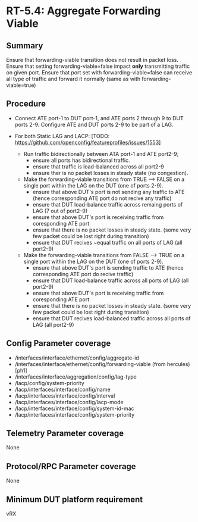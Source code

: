 # RT-5.4: Aggregate Forwarding Viable

## Summary

Ensure that forwarding-viable transition does not result in packet loss.
Ensure that setting forwarding-viable=false impact **only** transmitting traffic on given port.
Ensure that port set with forwarding-viable=false can receive all type of traffic and forward it normally (same as with forwarding-viable=true)

## Procedure

*   Connect ATE port-1 to DUT port-1, and ATE ports 2 through 9 to DUT ports 2-9. Configure ATE and DUT ports 2-9 to be part of a LAG.

*   For both Static LAG and LACP:
    [TODO: https://github.com/openconfig/featureprofiles/issues/1553]
    *   Run traffic bidirectionally between ATA port-1 and ATE port2-9;
        *   ensure all ports has bidirectional traffic.
        *   ensure that traffic is load-balanced across all port2-9
        *   ensure ther is no packet losses in steady state (no congestion).
    *   Make the forwarding-viable transitions from TRUE --> FALSE on a single port within the LAG on the DUT (one of ports 2-9).
        *   ensure that above DUT's port is not sending any traffic to ATE (hence corresponding ATE port do not recive any traffic)
        *   ensure that DUT load-balance traffic across remaing ports of LAG (7 out of port2-9)
        *   ensure that above DUT's port is receiving  traffic from coresponding ATE port
        *   ensure that there is no packet losses in steady state. (some very few packet could be lost right during transition)
        *   ensure that DUT recives ~equal traffic on all ports of LAG (all port2-9)
    *   Make the forwarding-viable transitions from FALSE --> TRUE on a single port within the LAG on the DUT (one of ports 2-9).
        *   ensure that above DUT's port is sending traffic to ATE (hence corresponding ATE port do recive traffic)
        *   ensure that DUT load-balance traffic across all ports of LAG (all port2-9)
        *   ensure that above DUT's port is receiving  traffic from coresponding ATE port
        *   ensure that there is no packet losses in steady state. (some very few packet could be lost right during transition)
        *   ensure that DUT recives load-balanced traffic across all ports of LAG (all port2-9)

## Config Parameter coverage

*   /interfaces/interface/ethernet/config/aggregate-id
*   /interfaces/interface/ethernet/config/forwarding-viable (from hercules) [ph1]
*   /interfaces/interface/aggregation/config/lag-type
*   /lacp/config/system-priority
*   /lacp/interfaces/interface/config/name
*   /lacp/interfaces/interface/config/interval
*   /lacp/interfaces/interface/config/lacp-mode
*   /lacp/interfaces/interface/config/system-id-mac
*   /lacp/interfaces/interface/config/system-priority

## Telemetry Parameter coverage

None

## Protocol/RPC Parameter coverage

None

## Minimum DUT platform requirement

vRX
